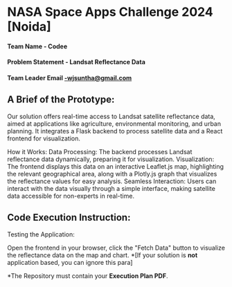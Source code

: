 # NASA Space Apps Challenge 2024 [Noida]

#### Team Name - Codee
#### Problem Statement - Landsat Reflectance Data
#### Team Leader Email -wjsuntha@gmail.com

## A Brief of the Prototype:
Our solution offers real-time access to Landsat satellite reflectance data, aimed at applications like agriculture, environmental monitoring, and urban planning. It integrates a Flask backend to process satellite data and a React frontend for visualization.

How it Works:
Data Processing: The backend processes Landsat reflectance data dynamically, preparing it for visualization.
Visualization: The frontend displays this data on an interactive Leaflet.js map, highlighting the relevant geographical area, along with a Plotly.js graph that visualizes the reflectance values for easy analysis.
Seamless Interaction: Users can interact with the data visually through a simple interface, making satellite data accessible for non-experts in real-time.

## Code Execution Instruction:
Testing the Application:

Open the frontend in your browser, click the "Fetch Data" button to visualize the reflectance data on the map and chart.
  *[If your solution is **not** application based, you can ignore this para]
  
 *The Repository must contain your **Execution Plan PDF**.
